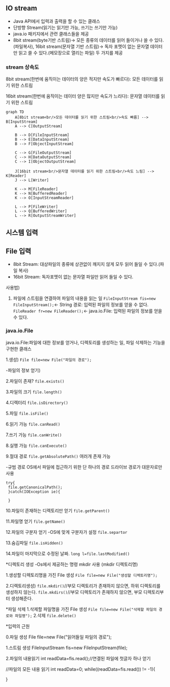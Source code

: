 ## IO stream
- Java API에서 입력과 출력을 할 수 있는 클래스
- 단방향 Stream(읽기는 읽기만 가능, 쓰기는 쓰기만 가능)
- java.io 패키지에서 관련 클래스들을 제공
- 8bit stream(byte기반 스트림)-> 모든 종류의 데이터를 읽어 들이거나 쓸 수 있다.(파일복사), 
16bit stream(문자열 기반 스트림)-> 독자 포멧이 없는 문자열 데이터만 읽고 쓸 수 있다.(메모장으로 열리는 파일) 두 가지를 제공

### stream 상속도

8bit stream(한번에 움직이는 데이터의 양은 적지만 속도가 빠르다): 모든 데이터를 읽기 위한 스트림

16bit stream(한번에 움직이는 데이터 양은 많지만 속도가 느리다): 문자열 데이터를 읽기 위한 스트림


```mermaid
graph TD
    A[8bit stream<br/>모든 데이터를 읽기 위한 스트림<br/>속도 빠름] --> B[InputStream]
    A --> C[OutputStream]

    B --> D[FileInputStream]
    B --> E[DataInputStream]
    B --> F[ObjectInputStream]

    C --> G[FileOutputStream]
    C --> H[DataOutputStream]
    C --> I[ObjectOutputStream]

    J[16bit stream<br/>문자열 데이터를 읽기 위한 스트림<br/>속도 느림] --> K[Reader]
    J --> L[Writer]

    K --> M[FileReader]
    K --> N[BufferedReader]
    K --> O[InputStreamReader]

    L --> P[FileWriter]
    L --> Q[BufferedWriter]
    L --> R[OutputStreamWriter]
```

## 시스템 입력


## File 입력
- 8bit Stream: 대상파일의 종류에 상관없이 깨지지 않게 모두 읽어 들일 수 있다.(파일 복사)
- 16bit Stream: 독자포멧이 없는 문자열 파일만 읽어 들일 수 있다.

사용법)
1. 파일에 스트림을 연결하여 파일의 내용을 읽는 일
``FileInputStream fis=new FileInputStream();``<- String 경로: 입력된 파일의 정보를 얻을 수 없다.
``FileReader fr=new FileReader();``<- java.io.File: 입력된 파일의 정보를 얻을 수 있다.

### java.io.File
java.io.File:파일에 대한 정보를 얻거나, 디렉토리를 생성하는 일, 파일 삭제하는 기능을 구현한 클래스

1.생성)
``File file=new File("파일의 경로");``

-파일의 정보 얻기)

2.파일이 존재?
``file.exists()``

3.파일의 크기
``file.length()``

4.디렉터리
``file.isDirectory()``

5.파일
``file.isFile()``

6.읽기 가능
``file.canRead()``

7.쓰기 가능
``file.canWrite()``

8.실행 가능
``file.canExecute()``

9.절대 경로
``file.getAbsolutePath()`` 여러개 존재 가능

-규범 경로
OS에서 파일에 접근하기 위한 단 하나의 경로
드라이브 경로가 대문자로만 사용

```
try{
 file.getCanonicalPath();
 }catch(IOException ie){
 
 }
```

10.파일이 존재하는 디렉토리만 얻기
``file.getParent()``

11.파일명 얻기
``file.getName()``

12.파일의 구분자 얻기
-OS에 맞게 구분자가 설정
``file.separtor``

13.숨김파일
``file.isHidden()``

14.파일이 마지막으로 수정된 날짜.
``long l=file.lastModified()``

*디렉토리 생성
-Os에서 제공하는 명령 mkdir 사용 (mkdir 디렉토리명)

1.생성할 디렉토리명을 가진 File 생성
``File file=new File("생성할 디렉토리명");``

2.디렉토리생성)
``file.mkdir()``//부모 디렉토리가 존재하지 않으면, 하위 디렉토리를 생성하지 않는다.
``file.mkdirs()``//부모 디렉토리가 존재하지 않으면, 부모 디렉토리부터 생성해준다.

*파일 삭제
1.삭제할 파일명을 가진 File 생성
``File file=new File("삭제할 파일의 경로와 파일명");``
2.삭제
``file.delete()``

*입력의 근원

0.파일 생성
File file=new File("읽어들일 파일의 경로");

1.스트림 생성
FileInputStream fis=new FileInputStream(file);

2.파일의 내용읽기
int readData=fis.read();//연결된 파일에 첫글자 하나 얻기

//파일의 모든 내용 읽기
int readData=0;
while((readData=fis.read()) != -1){

}